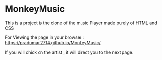 # MonkeyMusic
This is a project is the clone of the music Player made purely of HTML and CSS

For Viewing the page in your browser : https://praduman2714.github.io/MonkeyMusic/

If you will chick on the artist , it will direct you to the next page.
